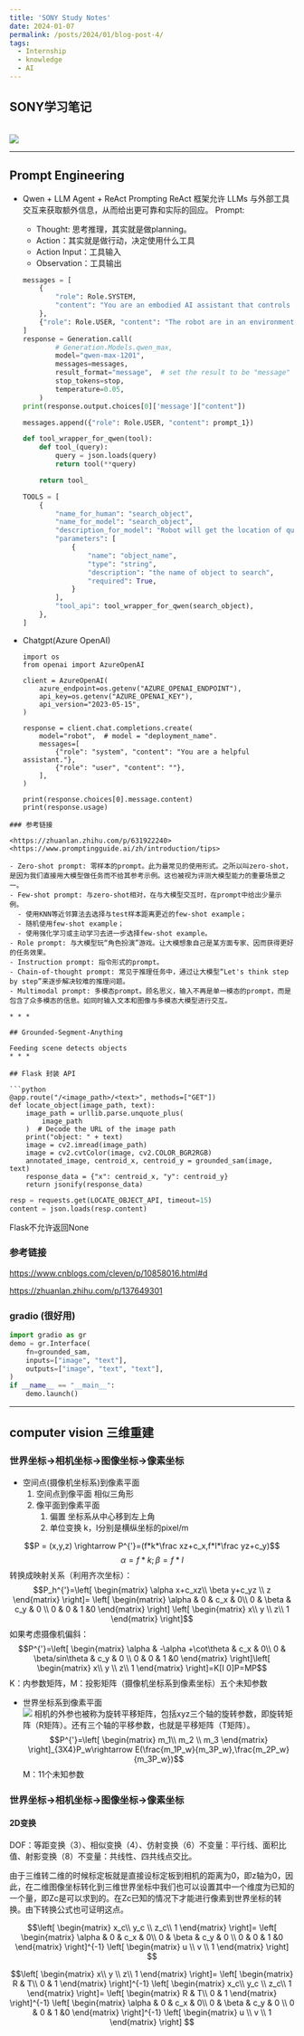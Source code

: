 ```yaml
---
title: 'SONY Study Notes'
date: 2024-01-07
permalink: /posts/2024/01/blog-post-4/
tags:
  - Internship
  - knowledge
  - AI
---
```


SONY学习笔记
------

<br/><img src='/images/sony_env.jpg'>

* * *

## Prompt Engineering

- Qwen + LLM Agent + ReAct Prompting
  ReAct 框架允许 LLMs 与外部工具交互来获取额外信息，从而给出更可靠和实际的回应。
  Prompt:
  - Thought: 思考推理，其实就是做planning。
  - Action：其实就是做行动，决定使用什么工具
  - Action Input：工具输入
  - Observation：工具输出

  ```python
  messages = [
      {
          "role": Role.SYSTEM,
          "content": "You are an embodied AI assistant that controls a robot and interacts with the user.",
      },
      {"role": Role.USER, "content": "The robot are in an environment that "+circumstance+", Please reply 'Robot already knows the basic environment aorund robot' "},
  ]
  response = Generation.call(
          # Generation.Models.qwen_max,
          model="qwen-max-1201",
          messages=messages,
          result_format="message",  # set the result to be "message" format.
          stop_tokens=stop,
          temperature=0.05,
      )
  print(response.output.choices[0]['message']["content"])

  messages.append({"role": Role.USER, "content": prompt_1})
  ```

  ```python
  def tool_wrapper_for_qwen(tool):
      def tool_(query):
          query = json.loads(query)
          return tool(**query)

      return tool_
  ```

  ```python
  TOOLS = [
      {
          "name_for_human": "search_object",
          "name_for_model": "search_object",
          "description_for_model": "Robot will get the location of queried object at the robot's current location. The location is described by x and y coordinates.",
          "parameters": [
              {
                  "name": "object_name",
                  "type": "string",
                  "description": "the name of object to search",
                  "required": True,
              }
          ],
          "tool_api": tool_wrapper_for_qwen(search_object),
      },
  ]
  ```

- Chatgpt(Azure OpenAI)
  ```
  import os
  from openai import AzureOpenAI

  client = AzureOpenAI(
      azure_endpoint=os.getenv("AZURE_OPENAI_ENDPOINT"),
      api_key=os.getenv("AZURE_OPENAI_KEY"),
      api_version="2023-05-15",
  )

  response = client.chat.completions.create(
      model="robot",  # model = "deployment_name".
      messages=[
          {"role": "system", "content": "You are a helpful assistant."},
          {"role": "user", "content": ""},
      ],
  )

  print(response.choices[0].message.content)
  print(response.usage)
```
### 参考链接

<https://zhuanlan.zhihu.com/p/631922240>
<https://www.promptingguide.ai/zh/introduction/tips>

- Zero-shot prompt: 零样本的prompt。此为最常见的使用形式。之所以叫zero-shot，是因为我们直接用大模型做任务而不给其参考示例。这也被视为评测大模型能力的重要场景之一。
- Few-shot prompt: 与zero-shot相对，在与大模型交互时，在prompt中给出少量示例。
  - 使用KNN等近邻算法去选择与test样本距离更近的few-shot example；
  - 随机使用few-shot example；
  - 使用强化学习或主动学习去进一步选择few-shot example。
- Role prompt: 与大模型玩“角色扮演”游戏。让大模想象自己是某方面专家、因而获得更好的任务效果。
- Instruction prompt: 指令形式的prompt。
- Chain-of-thought prompt: 常见于推理任务中，通过让大模型“Let's think step by step”来逐步解决较难的推理问题。
- Multimodal prompt: 多模态prompt。顾名思义，输入不再是单一模态的prompt，而是包含了众多模态的信息。如同时输入文本和图像与多模态大模型进行交互。

* * *

## Grounded-Segment-Anything

Feeding scene detects objects
* * *

## Flask 封装 API

```python
@app.route("/<image_path>/<text>", methods=["GET"])
def locate_object(image_path, text):
    image_path = urllib.parse.unquote_plus(
        image_path
    )  # Decode the URL of the image path
    print("object: " + text)
    image = cv2.imread(image_path)
    image = cv2.cvtColor(image, cv2.COLOR_BGR2RGB)
    annotated_image, centroid_x, centroid_y = grounded_sam(image, text)
    response_data = {"x": centroid_x, "y": centroid_y}
    return jsonify(response_data)
```

```python
resp = requests.get(LOCATE_OBJECT_API, timeout=15)
content = json.loads(resp.content)
```

Flask不允许返回None

### 参考链接

<https://www.cnblogs.com/cleven/p/10858016.html#d>

<https://zhuanlan.zhihu.com/p/137649301>

### gradio (很好用)

```python
import gradio as gr
demo = gr.Interface(
    fn=grounded_sam,
    inputs=["image", "text"],
    outputs=["image", "text", "text"],
)
if __name__ == "__main__":
    demo.launch()
```

* * *

## computer vision 三维重建

### 世界坐标->相机坐标->图像坐标->像素坐标

- 空间点(摄像机坐标系)到像素平面
    1. 空间点到像平面
    相似三角形
    2. 像平面到像素平面
        1. 偏置
        坐标系从中心移到左上角
        2. 单位变换
        k，l分别是横纵坐标的pixel/m

$$P = (x,y,z) \rightarrow P^{'}=(f*k*\frac xz+c_x,f*l*\frac yz+c_y)$$
$$\alpha=f*k ;\beta=f*l$$
转换成映射关系（利用齐次坐标）：
$$P_h^{'}=\left[
 \begin{matrix}
   \alpha x+c_xz\\
   \beta y+c_yz \\
   z
  \end{matrix}
\right]=
\left[
 \begin{matrix}
   \alpha & 0 & c_x & 0\\
   0 & \beta & c_y & 0 \\
   0 & 0 & 1 &0
  \end{matrix}
\right]
\left[
 \begin{matrix}
   x\\
   y \\
   z\\
   1
  \end{matrix}
\right]$$
如果考虑摄像机偏斜：
$$P^{'}=\left[
 \begin{matrix}
   \alpha & -\alpha +\cot\theta & c_x & 0\\
   0 & \beta/sin\theta & c_y & 0 \\
   0 & 0 & 1 &0
  \end{matrix}
\right]\left[
 \begin{matrix}
   x\\
   y \\
   z\\
   1
  \end{matrix}
\right]=K[I 0]P=MP$$ K：内参数矩阵，M：投影矩阵（摄像机坐标系到像素坐标）五个未知参数
- 世界坐标系到像素平面
<br/><img src='/images/spatial_coor.jpg'>
相机的外参也被称为旋转平移矩阵，包括xyz三个轴的旋转参数，即旋转矩阵（R矩阵）。还有三个轴的平移参数，也就是平移矩阵（T矩阵）。
$$P^{'}=\left[
 \begin{matrix}
   m_1\\
   m_2 \\
   m_3
  \end{matrix}
\right]_{3X4}P_w\rightarrow E(\frac{m_1P_w}{m_3P_w},\frac{m_2P_w}{m_3P_w})$$M：11个未知参数

### 世界坐标->相机坐标->图像坐标->像素坐标

#### 2D变换
DOF：等距变换（3）、相似变换（4）、仿射变换（6）不变量：平行线、面积比值、射影变换（8）不变量：共线性、四共线点交比。

由于三维转二维的时候标定板就是直接设标定板到相机的距离为0，即z轴为0，因此，在二维图像坐标转化到三维世界坐标中我们也可以设置其中一个维度为已知的一个量，即Zc是可以求到的。在Zc已知的情况下才能进行像素到世界坐标的转换。由下转换公式也可证明这点。

$$\left[
 \begin{matrix}
   x_c\\
   y_c \\
   z_c\\
   1
  \end{matrix}
\right]=
\left[
 \begin{matrix}
   \alpha & 0 & c_x & 0\\
   0 & \beta & c_y & 0 \\
   0 & 0 & 1 &0
  \end{matrix}
\right]^{-1}
\left[
 \begin{matrix}
   u \\
   v \\
   1
  \end{matrix}
\right]
$$

$$\left[
 \begin{matrix}
   x\\
   y \\
   z\\
   1
  \end{matrix}
\right]=
\left[
 \begin{matrix}
   R & T\\
   0 & 1
  \end{matrix}
\right]^{-1}
\left[
 \begin{matrix}
   x_c\\
   y_c \\
   z_c\\
   1
  \end{matrix}
\right]=
\left[
 \begin{matrix}
   R & T\\
   0 & 1
  \end{matrix}
\right]^{-1}
\left[
 \begin{matrix}
   \alpha & 0 & c_x & 0\\
   0 & \beta & c_y & 0 \\
   0 & 0 & 1 &0
  \end{matrix}
\right]^{-1}
\left[
 \begin{matrix}
   u \\
   v \\
   1
  \end{matrix}
\right]
$$
